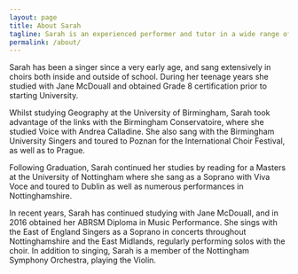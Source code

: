 ```yaml
---
layout: page
title: About Sarah
tagline: Sarah is an experienced performer and tutor in a wide range of genres and styles
permalink: /about/
---
```

Sarah has been a singer since a very early age, and sang extensively in choirs both inside and outside of school. During her teenage years she studied with Jane McDouall and obtained Grade 8 certification prior to starting University.

Whilst studying Geography at the University of Birmingham, Sarah took advantage of the links with the Birmingham Conservatoire, where she studied Voice with Andrea Calladine. She also sang with the Birmingham University Singers and toured to Poznan for the International Choir Festival, as well as to Prague.

Following Graduation, Sarah continued her studies by reading for a Masters at the University of Nottingham where she sang as a Soprano with Viva Voce and toured to Dublin as well as numerous performances in Nottinghamshire.

In recent years, Sarah has continued studying with Jane McDouall, and in 2016 obtained her ABRSM Diploma in Music Performance. She sings with the East of England Singers as a Soprano in concerts throughout Nottinghamshire and the East Midlands, regularly performing solos with the choir. In addition to singing, Sarah is a member of the Nottingham Symphony Orchestra, playing the Violin.